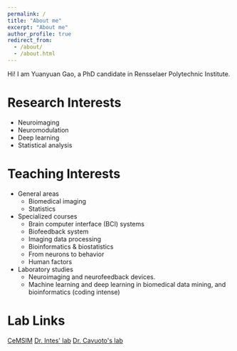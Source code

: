 ```yaml
---
permalink: /
title: "About me"
excerpt: "About me"
author_profile: true
redirect_from: 
  - /about/
  - /about.html
---
```


Hi! I am Yuanyuan Gao, a PhD candidate in Rensselaer Polytechnic Institute.

Research Interests
======
* Neuroimaging
* Neuromodulation
* Deep learning
* Statistical analysis

Teaching Interests
======
* General areas
  * Biomedical imaging
  * Statistics
* Specialized courses
  * Brain computer interface (BCI) systems
  * Biofeedback system
  * Imaging data processing
  * Bioinformatics & biostatistics
  * From neurons to behavior
  * Human factors
* Laboratory studies
  * Neuroimaging and neurofeedback devices.
  * Machine learning and deep learning in biomedical data mining, and bioinformatics (coding intense)

Lab Links
======

[CeMSIM](https://cemsim.rpi.edu/people/grads)
[Dr. Intes' lab](http://intes-lab.bme.rpi.edu/People.shtml)
[Dr. Cavuoto's lab](https://sites.google.com/site/loracavuoto/ )
